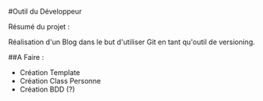 #Outil du Développeur

Résumé du projet :

Réalisation d'un Blog dans le but d'utiliser Git en tant qu'outil de versioning.

##A Faire :
* Création Template
* Création Class Personne
* Création BDD (?)
